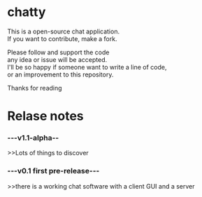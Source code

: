 # chatty
This is a open-source chat application.
<br>If you want to contribute, make a fork.

Please follow and support the code 
<br>any idea or issue will be accepted.
<br>I'll be so happy if someone want to write a line of code,<br>
or an improvement to this repository.

Thanks for reading

<h1>Relase notes</h1>
<h3>---v1.1-alpha--</h3>
>>Lots of things to discover

<h3>---v0.1 first pre-release---</h3>
>>there is a working chat software with a client GUI and a server
